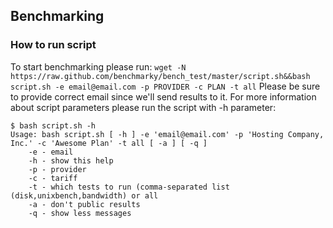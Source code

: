 ## Benchmarking
### How to run script
To start benchmarking please run:
`wget -N https://raw.github.com/benchmarky/bench_test/master/script.sh&&bash script.sh -e email@email.com -p PROVIDER -c PLAN -t all`
Please be sure to provide correct email since we'll send results to it.
For more information about script parameters please run the script with -h parameter:
```
$ bash script.sh -h
Usage: bash script.sh [ -h ] -e 'email@email.com' -p 'Hosting Company, Inc.' -c 'Awesome Plan' -t all [ -a ] [ -q ]
	-e - email
	-h - show this help
	-p - provider
	-c - tariff
	-t - which tests to run (comma-separated list (disk,unixbench,bandwidth) or all
	-a - don't public results
	-q - show less messages
```
